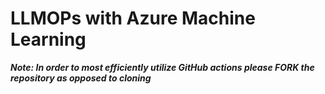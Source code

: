 # LLMOPs with Azure Machine Learning

**_Note: In order to most efficiently utilize GitHub actions please FORK the repository as opposed to cloning_**


